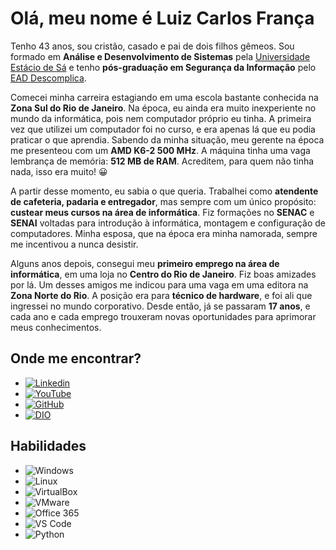 # Olá, meu nome é Luiz Carlos França

Tenho 43 anos, sou cristão, casado e pai de dois filhos gêmeos. Sou formado em **Análise e Desenvolvimento de Sistemas** pela [Universidade Estácio de Sá](https://estacio.br) e tenho **pós-graduação em Segurança da Informação** pelo [EAD Descomplica](https://descomplica.com.br).

Comecei minha carreira estagiando em uma escola bastante conhecida na **Zona Sul do Rio de Janeiro**. Na época, eu ainda era muito inexperiente no mundo da informática, pois nem computador próprio eu tinha. A primeira vez que utilizei um computador foi no curso, e era apenas lá que eu podia praticar o que aprendia. Sabendo da minha situação, meu gerente na época me presenteou com um **AMD K6-2 500 MHz**. A máquina tinha uma vaga lembrança de memória: **512 MB de RAM**. Acreditem, para quem não tinha nada, isso era muito! 😀  

A partir desse momento, eu sabia o que queria. Trabalhei como **atendente de cafeteria, padaria e entregador**, mas sempre com um único propósito: **custear meus cursos na área de informática**. Fiz formações no **SENAC** e **SENAI** voltadas para introdução à informática, montagem e configuração de computadores. Minha esposa, que na época era minha namorada, sempre me incentivou a nunca desistir.  

Alguns anos depois, consegui meu **primeiro emprego na área de informática**, em uma loja no **Centro do Rio de Janeiro**. Fiz boas amizades por lá. Um desses amigos me indicou para uma vaga em uma editora na **Zona Norte do Rio**. A posição era para **técnico de hardware**, e foi ali que ingressei no mundo corporativo. Desde então, já se passaram **17 anos**, e cada ano e cada emprego trouxeram novas oportunidades para aprimorar meus conhecimentos.  

## Onde me encontrar?

- [![Linkedin](https://img.shields.io/badge/LinkedIn-0077B5?style=for-the-badge&logo=linkedin&logoColor=white)](https://linkedin.com/in/luizcarlosfranca)  
- [![YouTube](https://img.shields.io/badge/YouTube-FF0000?logo=youtube&logoColor=white&style=for-the-badge)](https://www.youtube.com/c/LuizCarlosFran%C3%A7a)  
- [![GitHub](https://img.shields.io/badge/GitHub-100000?style=for-the-badge&logo=github&logoColor=white)](https://github.com/luizkarlus)  
- [![DIO](https://img.shields.io/badge/DIO-000.svg?style=for-the-badge&logo=amazon-aws&logoColor=white)](https://www.dio.me/users/luizkarlus)  

## Habilidades

- ![Windows](https://img.shields.io/badge/Windows-017AD7?logo=windows&logoColor=white&style=for-the-badge)  
- ![Linux](https://img.shields.io/badge/Linux-E34F26?logo=linux&logoColor=black&style=for-the-badge)  
- ![VirtualBox](https://img.shields.io/badge/VirtualBox-183A61?logo=virtualbox&logoColor=white&style=for-the-badge)  
- ![VMware](https://img.shields.io/badge/-VMWare-607078?logo=vmware&logoColor=white&style=for-the-badge)  
- ![Office 365](https://img.shields.io/badge/Office_365-D83B01?logo=microsoft-office&logoColor=white&style=for-the-badge)  
- ![VS Code](https://img.shields.io/badge/VS_Code-007ACC?logo=visual-studio-code&logoColor=white&style=for-the-badge)  
- ![Python](https://img.shields.io/badge/Python-3776AB?logo=python&logoColor=white&style=for-the-badge)  
